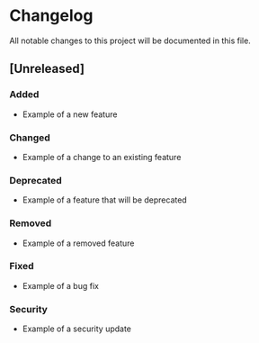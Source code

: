 # Changelog  

All notable changes to this project will be documented in this file.  

## [Unreleased]  
### Added  
- Example of a new feature  

### Changed  
- Example of a change to an existing feature  

### Deprecated  
- Example of a feature that will be deprecated  

### Removed  
- Example of a removed feature  

### Fixed  
- Example of a bug fix  

### Security  
- Example of a security update  





